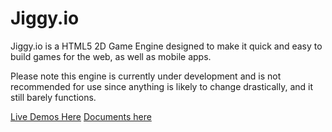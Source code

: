 # Jiggy.io
Jiggy.io is a HTML5 2D Game Engine designed to make it quick and easy to build games for the web, as well as mobile apps. 

Please note this engine is currently under development and is not recommended for use since anything is likely to change drastically, and it still barely functions.    

<a href="https://yinkai15.github.io/Jiggy.io/" target="_blank">Live Demos Here</a>
<a href="https://yinkai15.github.io/Jiggy.io/docs/" target="_blank">Documents here</a>
